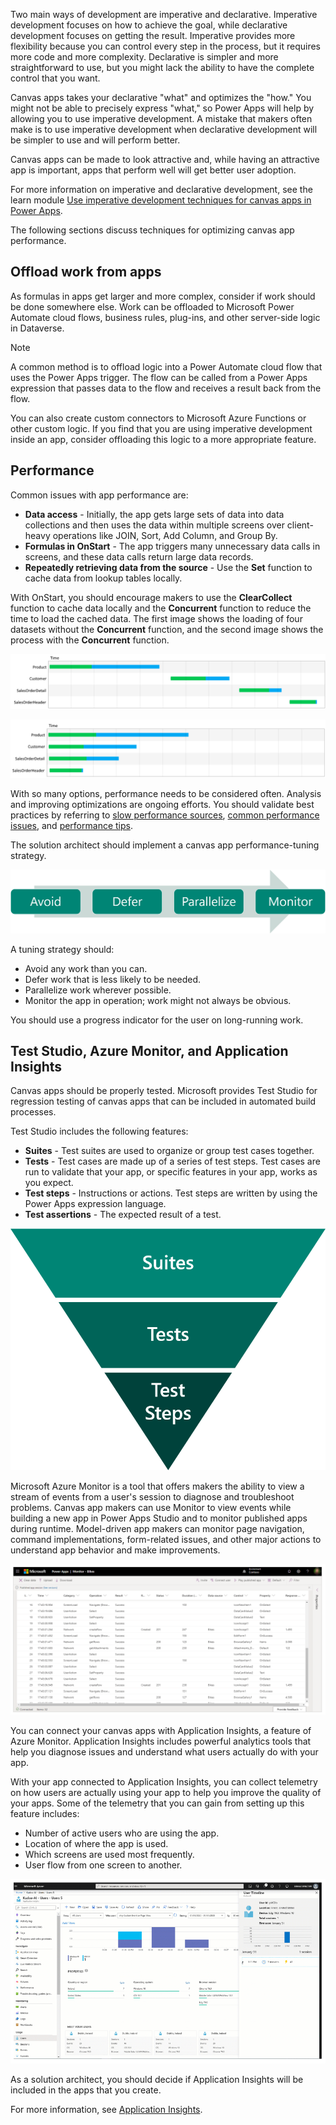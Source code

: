Two main ways of development are imperative and declarative. Imperative development focuses on how to achieve the goal, while declarative development focuses on getting the result. Imperative provides more flexibility because you can control every step in the process, but it requires more code and more complexity. Declarative is simpler and more straightforward to use, but you might lack the ability to have the complete control that you want.

Canvas apps takes your declarative "what" and optimizes the "how." You might not be able to precisely express "what," so Power Apps will help by allowing you to use imperative development. A mistake that makers often make is to use imperative development when declarative development will be simpler to use and will perform better.

Canvas apps can be made to look attractive and, while having an attractive app is important, apps that perform well will get better user adoption.

For more information on imperative and declarative development, see the learn module [Use imperative development techniques for canvas apps in Power Apps](/learn/modules/use-imperative-dev-techniques-powerapps-canvas-app/?azure-portal=true).

The following sections discuss techniques for optimizing canvas app performance.

## Offload work from apps

As formulas in apps get larger and more complex, consider if work should be done somewhere else. Work can be offloaded to Microsoft Power Automate cloud flows, business rules, plug-ins, and other server-side logic in Dataverse.

> [!NOTE]
> A common method is to offload logic into a Power Automate cloud flow that uses the Power Apps trigger. The flow can be called from a Power Apps expression that passes data to the flow and receives a result back from the flow.

You can also create custom connectors to Microsoft Azure Functions or other custom logic. If you find that you are using imperative development inside an app, consider offloading this logic to a more appropriate feature.

## Performance

Common issues with app performance are:

- **Data access** - Initially, the app gets large sets of data into data collections and then uses the data within multiple screens over client-heavy operations like JOIN, Sort, Add Column, and Group By.
- **Formulas in OnStart** - The app triggers many unnecessary data calls in screens, and these data calls return large data records.
- **Repeatedly retrieving data from the source** - Use the **Set** function to cache data from lookup tables locally.

With OnStart, you should encourage makers to use the **ClearCollect** function to cache data locally and the **Concurrent** function to reduce the time to load the cached data. The first image shows the loading of four datasets without the **Concurrent** function, and the second image shows the process with the **Concurrent** function.

![Diagram showing sequential dataset loading.](../media/5-onstart-1.png)

![Diagram showing concurrent dataset loading.](../media/5-onstart-2.png)

With so many options, performance needs to be considered often. Analysis and improving optimizations are ongoing efforts. You should validate best practices by referring to [slow performance sources](https://docs.microsoft.com/powerapps/maker/canvas-apps/slow-performance-sources), [common performance issues](https://docs.microsoft.com/powerapps/maker/canvas-apps/common-performance-issue-resolutions), and [performance tips](https://docs.microsoft.com/powerapps/maker/canvas-apps/performance-tips).

The solution architect should implement a canvas app performance-tuning strategy.

![Diagram showing the tuning process strategy.](../media/5-tuning.png)

A tuning strategy should:

- Avoid any work than you can.
- Defer work that is less likely to be needed.
- Parallelize work wherever possible.
- Monitor the app in operation; work might not always be obvious.

You should use a progress indicator for the user on long-running work.

## Test Studio, Azure Monitor, and Application Insights

Canvas apps should be properly tested. Microsoft provides Test Studio for regression testing of canvas apps that can be included in automated build processes.

Test Studio includes the following features:

- **Suites** - Test suites are used to organize or group test cases together.
- **Tests** - Test cases are made up of a series of test steps. Test cases are run to validate that your app, or specific features in your app, works as you expect.
- **Test steps** - Instructions or actions. Test steps are written by using the Power Apps expression language.
- **Test assertions** - The expected result of a test.

![Diagram showing Test Studio suite components.](../media/5-test-studio-components.png)

Microsoft Azure Monitor is a tool that offers makers the ability to view a stream of events from a user's session to diagnose and troubleshoot problems. Canvas app makers can use Monitor to view events while building a new app in Power Apps Studio and to monitor published apps during runtime. Model-driven app makers can monitor page navigation, command implementations, form-related issues, and other major actions to understand app behavior and make improvements.

![Screenshot showing the Monitor tool of events.](../media/5-monitor.png)

You can connect your canvas apps with Application Insights, a feature of Azure Monitor. Application Insights includes powerful analytics tools that help you diagnose issues and understand what users actually do with your app.

With your app connected to Application Insights, you can collect telemetry on how users are actually using your app to help you improve the quality of your apps. Some of the telemetry that you can gain from setting up this feature includes:

- Number of active users who are using the app.
- Location of where the app is used.
- Which screens are used most frequently.
- User flow from one screen to another.

![Screenshot of Monitor used for insights.](../media/5-app-insights.png)

As a solution architect, you should decide if Application Insights will be included in the apps that you create.

For more information, see [Application Insights](https://docs.microsoft.com/powerapps/maker/canvas-apps/application-insights).
